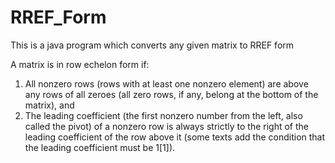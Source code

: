 # RREF_Form
This is a java program which converts any given matrix to RREF form 


A matrix is in row echelon form if:

1.  All nonzero rows (rows with at least one nonzero element) are above any rows of all zeroes (all zero rows, if any, belong at the bottom of the matrix), and
2.  The leading coefficient (the first nonzero number from the left, also called the pivot) of a nonzero row is always strictly to the right of the leading coefficient of the row above it (some texts add the condition that the leading coefficient must be 1[1]).
